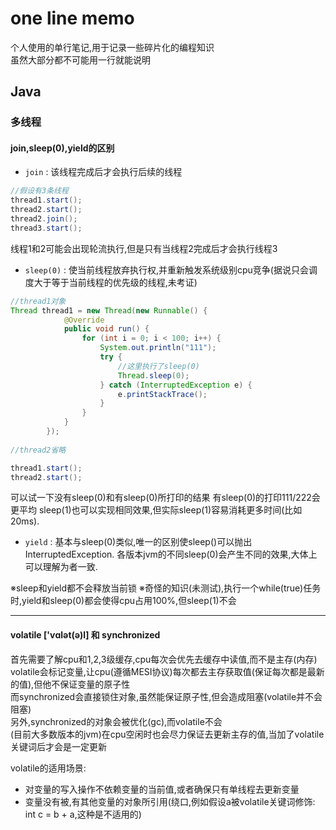 # one line memo
个人使用的单行笔记,用于记录一些碎片化的编程知识  
虽然大部分都不可能用一行就能说明

## Java

### 多线程

#### join,sleep(0),yield的区别

- `join`  : 该线程完成后才会执行后续的线程  
```java
//假设有3条线程
thread1.start();
thread2.start();
thread2.join();
thread3.start();
```
线程1和2可能会出现轮流执行,但是只有当线程2完成后才会执行线程3

- `sleep(0)` : 使当前线程放弃执行权,并重新触发系统级别cpu竞争(据说只会调度大于等于当前线程的优先级的线程,未考证)
```java
//thread1对象
Thread thread1 = new Thread(new Runnable() {
            @Override
            public void run() {
                for (int i = 0; i < 100; i++) {
                    System.out.println("111");
                    try {
                        //这里执行了sleep(0)
                        Thread.sleep(0);
                    } catch (InterruptedException e) {
                        e.printStackTrace();
                    }
                }
            }
        });
        
//thread2省略

thread1.start();
thread2.start();
```  
可以试一下没有sleep(0)和有sleep(0)所打印的结果
有sleep(0)的打印111/222会更平均
sleep(1)也可以实现相同效果,但实际sleep(1)容易消耗更多时间(比如20ms).  


- `yield` : 基本与sleep(0)类似,唯一的区别使sleep()可以抛出InterruptedException.
各版本jvm的不同sleep(0)会产生不同的效果,大体上可以理解为者一致.

※sleep和yield都不会释放当前锁
※奇怪的知识(未测试),执行一个while(true)任务时,yield和sleep(0)都会使得cpu占用100%,但sleep(1)不会

---

#### volatile ['vɑlət(ə)l]  和 synchronized
首先需要了解cpu和1,2,3级缓存,cpu每次会优先去缓存中读值,而不是主存(内存)  
volatile会标记变量,让cpu(遵循MESI协议)每次都去主存获取值(保证每次都是最新的值),但他不保证变量的原子性  
而synchronized会直接锁住对象,虽然能保证原子性,但会造成阻塞(volatile并不会阻塞)  
另外,synchronized的对象会被优化(gc),而volatile不会  
(目前大多数版本的jvm)在cpu空闲时也会尽力保证去更新主存的值,当加了volatile关键词后才会是一定更新

volatile的适用场景:
- 对变量的写入操作不依赖变量的当前值,或者确保只有单线程去更新变量
- 变量没有被,有其他变量的对象所引用(绕口,例如假设a被volatile关键词修饰: int c = b + a,这种是不适用的)
